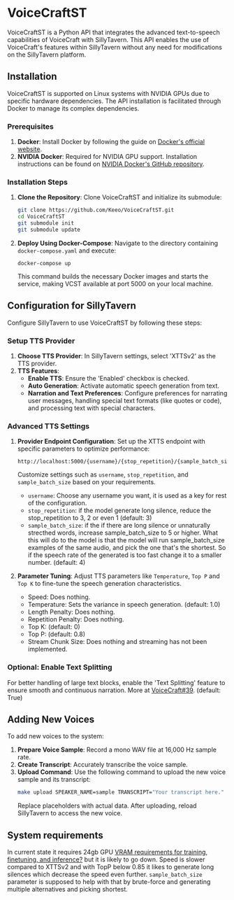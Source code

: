 # VoiceCraftST

VoiceCraftST is a Python API that integrates the advanced text-to-speech capabilities of VoiceCraft with SillyTavern. This API enables the use of VoiceCraft's features within SillyTavern without any need for modifications on the SillyTavern platform.

## Installation

VoiceCraftST is supported on Linux systems with NVIDIA GPUs due to specific hardware dependencies. The API installation is facilitated through Docker to manage its complex dependencies.

### Prerequisites

1. **Docker**: Install Docker by following the guide on [Docker's official website](https://docs.docker.com/get-docker/).
2. **NVIDIA Docker**: Required for NVIDIA GPU support. Installation instructions can be found on [NVIDIA Docker's GitHub repository](https://github.com/NVIDIA/nvidia-docker).

### Installation Steps

1. **Clone the Repository**: Clone VoiceCraftST and initialize its submodule:
   ```bash
   git clone https://github.com/Keeo/VoiceCraftST.git
   cd VoiceCraftST
   git submodule init
   git submodule update
   ```

2. **Deploy Using Docker-Compose**: Navigate to the directory containing `docker-compose.yaml` and execute:
   ```
   docker-compose up
   ```
   This command builds the necessary Docker images and starts the service, making VCST available at port 5000 on your local machine.

## Configuration for SillyTavern

Configure SillyTavern to use VoiceCraftST by following these steps:

### Setup TTS Provider

1. **Choose TTS Provider**: In SillyTavern settings, select 'XTTSv2' as the TTS provider.
2. **TTS Features**:
   - **Enable TTS**: Ensure the 'Enabled' checkbox is checked.
   - **Auto Generation**: Activate automatic speech generation from text.
   - **Narration and Text Preferences**: Configure preferences for narrating user messages, handling special text formats (like quotes or code), and processing text with special characters.

### Advanced TTS Settings

1. **Provider Endpoint Configuration**: Set up the XTTS endpoint with specific parameters to optimize performance:
   ```
   http://localhost:5000/{username}/{stop_repetition}/{sample_batch_size}
   ```
   Customize settings such as `username`, `stop_repetition`, and `sample_batch_size` based on your requirements.
   - `username`: Choose any username you want, it is used as a key for rest of the configuration.
   - `stop_repetition`: if the model generate long silence, reduce the stop_repetition to 3, 2 or even 1 (default: 3)
   - `sample_batch_size`: if the if there are long silence or unnaturally strecthed words, increase sample_batch_size to 5 or higher. What this will do to the model is that the model will run sample_batch_size examples of the same audio, and pick the one that's the shortest. So if the speech rate of the generated is too fast change it to a smaller number. (default: 4)

2. **Parameter Tuning**: Adjust TTS parameters like `Temperature`, `Top P` and `Top K` to fine-tune the speech generation characteristics.
   - Speed: Does nothing.
   - Temperature: Sets the variance in speech generation. (default: 1.0)
   - Length Penalty: Does nothing.
   - Repetition Penalty: Does nothing.
   - Top K: (default: 0)
   - Top P: (default: 0.8)
   - Stream Chunk Size: Does nothing and streaming has not been implemented.

### Optional: Enable Text Splitting

For better handling of large text blocks, enable the 'Text Splitting' feature to ensure smooth and continuous narration. More at [VoiceCraft#39](https://github.com/jasonppy/VoiceCraft/issues/39). (default: True) 

## Adding New Voices

To add new voices to the system:

1. **Prepare Voice Sample**: Record a mono WAV file at 16,000 Hz sample rate.
2. **Create Transcript**: Accurately transcribe the voice sample.
3. **Upload Command**: Use the following command to upload the new voice sample and its transcript:
   ```bash
   make upload SPEAKER_NAME=sample TRANSCRIPT="Your transcript here." FILE_PATH=sample.wav
   ```
   Replace placeholders with actual data. After uploading, reload SillyTavern to access the new voice.

## System requirements
In current state it requires 24gb GPU [VRAM requirements for training, finetuning, and inference?](https://github.com/jasonppy/VoiceCraft/issues/76) but it is likely to go down. Speed is slower compared to XTTSv2 and with TopP below 0.85 it likes to generate long silences which decrease the speed even further. `sample_batch_size` parameter is supposed to help with that by brute-force and generating multiple alternatives and picking shortest.